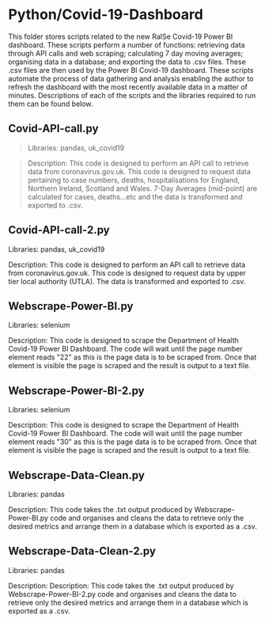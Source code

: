 # Python/Covid-19-Dashboard

This folder stores scripts related to the new RaISe Covid-19 Power BI dashboard. These scripts perform a number of functions: retrieving data through API calls and web scraping; calculating 7 day moving averages; organising data in a database; and exporting the data to .csv files. These .csv files are then used by the Power BI Covid-19 dashboard. These scripts automate the process of data gathering and analysis enabling the author to refresh the dashboard with the most recently available data in a matter of minutes. Descriptions of each of the scripts and the libraries required to run them can be found below.

## Covid-API-call.py 

> Libraries: pandas, uk_covid19

> Description: This code is designed to perform an API call to retrieve data from coronavirus.gov.uk. This code is designed to request data pertaining to case numbers, deaths, hospitalisations for England, Northern Ireland, Scotland and Wales. 7-Day Averages (mid-point) are calculated for cases, deaths...etc and the data is transformed and exported to .csv.

## Covid-API-call-2.py 

Libraries: pandas, uk_covid19

Description: This code is designed to perform an API call to retrieve data from coronavirus.gov.uk. This code is designed to request data by upper tier local authority (UTLA). The data is transformed and exported to .csv.

## Webscrape-Power-BI.py

Libraries: selenium

Description: This code is designed to scrape the Department of Health Covid-19 Power BI Dashboard. The code will wait until the page number element reads "22" as this is the page data is to be scraped from. Once that element is visible the page is scraped and the result is output to a text file. 

## Webscrape-Power-BI-2.py

Libraries: selenium

Description: This code is designed to scrape the Department of Health Covid-19 Power BI Dashboard. The code will wait until the page number element reads "30" as this is the page data is to be scraped from. Once that element is visible the page is scraped and the result is output to a text file. 

## Webscrape-Data-Clean.py

Libraries: pandas

Description: This code takes the .txt output produced by Webscrape-Power-BI.py code and organises and cleans the data to retrieve only the desired metrics and arrange them in a database which is exported as a .csv.

## Webscrape-Data-Clean-2.py

Libraries: pandas

Description: Description: This code takes the .txt output produced by Webscrape-Power-BI-2.py code and organises and cleans the data to retrieve only the desired metrics and arrange them in a database which is exported as a .csv.


